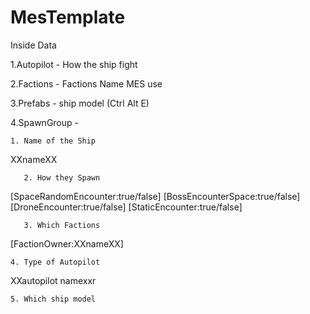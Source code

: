 # MesTemplate



Inside Data

1.Autopilot - How the ship fight

2.Factions - Factions Name MES use

3.Prefabs - ship model (Ctrl Alt E)

4.SpawnGroup - 

    1. Name of the Ship 

<SubtypeId>XXnameXX</SubtypeId>



       2. How they Spawn

[SpaceRandomEncounter:true/false]
[BossEncounterSpace:true/false]
[DroneEncounter:true/false]
[StaticEncounter:true/false]



       3. Which Factions

[FactionOwner:XXnameXX]



    4. Type of Autopilot

<Behaviour>XXautopilot namexxr</Behaviour>



    5. Which ship model

<Prefab SubtypeId="XXmodel nameXX">

